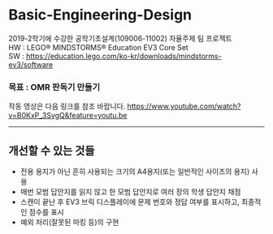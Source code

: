 # Basic-Engineering-Design
2019-2학기에 수강한 공학기초설계(109006-11002) 자율주제 팀 프로젝트\
HW : LEGO® MINDSTORMS® Education EV3 Core Set\
SW : https://education.lego.com/ko-kr/downloads/mindstorms-ev3/software

### 목표 : OMR 판독기 만들기
작동 영상은 다음 링크를 참조 바랍니다. https://www.youtube.com/watch?v=B0KxP_3SvgQ&feature=youtu.be

***
## 개선할 수 있는 것들
* 전용 용지가 아닌 흔히 사용되는 크기의 A4용지(또는 일반적인 사이즈의 용지) 사용
* 매번 모범 답안지를 읽지 않고 한 모범 답안지로 여러 장의 학생 답안지 채점
* 스캔이 끝난 후 EV3 브릭 디스플레이에 문제 번호와 정답 여부를 표시하고, 최종적인 점수를 표시
* 예외 처리(잘못된 마킹 등)의 구현
